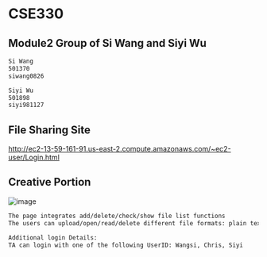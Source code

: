 # CSE330
## Module2 Group of Si Wang and Siyi Wu

```sh
Si Wang
501370
siwang0826
```

```sh
Siyi Wu
501898
siyi981127
```

## File Sharing Site

http://ec2-13-59-161-91.us-east-2.compute.amazonaws.com/~ec2-user/Login.html

## Creative Portion
![image](https://user-images.githubusercontent.com/112436211/190955591-9840542b-ee3d-466e-87c5-c08402530424.png)

```sh
The page integrates add/delete/check/show file list functions 
The users can upload/open/read/delete different file formats: plain text, images, spreadsheets, etc.

Additional login Details:
TA can login with one of the following UserID: Wangsi, Chris, Siyi
```
